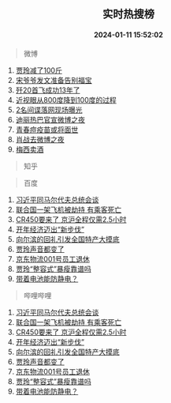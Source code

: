 <div align="center"><h2>实时热搜榜</h2><h4>2024-01-11 15:52:02</h4></div>

> 微博  

1. [贾玲减了100斤](https://s.weibo.com/weibo?q=%E8%B4%BE%E7%8E%B2%E5%87%8F%E4%BA%86100%E6%96%A4&t=31&band_rank=1&Refer=top)<br />
2. [宋爷爷发文准备告别福宝](https://s.weibo.com/weibo?q=%23%E5%AE%8B%E7%88%B7%E7%88%B7%E5%8F%91%E6%96%87%E5%87%86%E5%A4%87%E5%91%8A%E5%88%AB%E7%A6%8F%E5%AE%9D%23&t=31&band_rank=2&Refer=top)<br />
3. [歼20首飞成功13年了](https://s.weibo.com/weibo?q=%23%E6%AD%BC20%E9%A6%96%E9%A3%9E%E6%88%90%E5%8A%9F13%E5%B9%B4%E4%BA%86%23&t=31&band_rank=3&Refer=top)<br />
4. [近视眼从800度降到100度的过程](https://s.weibo.com/weibo?q=%E8%BF%91%E8%A7%86%E7%9C%BC%E4%BB%8E800%E5%BA%A6%E9%99%8D%E5%88%B0100%E5%BA%A6%E7%9A%84%E8%BF%87%E7%A8%8B&t=31&band_rank=4&Refer=top)<br />
5. [2名间谍落网现场曝光](https://s.weibo.com/weibo?q=%232%E5%90%8D%E9%97%B4%E8%B0%8D%E8%90%BD%E7%BD%91%E7%8E%B0%E5%9C%BA%E6%9B%9D%E5%85%89%23&t=31&band_rank=5&Refer=top)<br />
6. [迪丽热巴官宣微博之夜](https://s.weibo.com/weibo?q=%E8%BF%AA%E4%B8%BD%E7%83%AD%E5%B7%B4%E5%AE%98%E5%AE%A3%E5%BE%AE%E5%8D%9A%E4%B9%8B%E5%A4%9C&t=31&band_rank=6&Refer=top)<br />
7. [青春痘疫苗或将面世](https://s.weibo.com/weibo?q=%23%E9%9D%92%E6%98%A5%E7%97%98%E7%96%AB%E8%8B%97%E6%88%96%E5%B0%86%E9%9D%A2%E4%B8%96%23&t=31&band_rank=7&Refer=top)<br />
8. [肖战去微博之夜](https://s.weibo.com/weibo?q=%23%E8%82%96%E6%88%98%E5%8E%BB%E5%BE%AE%E5%8D%9A%E4%B9%8B%E5%A4%9C%23&t=31&band_rank=8&Refer=top)<br />
9. [梅西卖酒](https://s.weibo.com/weibo?q=%23%E6%A2%85%E8%A5%BF%E5%8D%96%E9%85%92%23&t=31&band_rank=9&Refer=top)<br />

> 知乎  


> 百度  

1. [习近平同马尔代夫总统会谈](https://www.baidu.com/s?wd=%E4%B9%A0%E8%BF%91%E5%B9%B3%E5%90%8C%E9%A9%AC%E5%B0%94%E4%BB%A3%E5%A4%AB%E6%80%BB%E7%BB%9F%E4%BC%9A%E8%B0%88&sa=fyb_news&rsv_dl=fyb_news)<br />
2. [联合国一架飞机被劫持 有乘客死亡](https://www.baidu.com/s?wd=%E8%81%94%E5%90%88%E5%9B%BD%E4%B8%80%E6%9E%B6%E9%A3%9E%E6%9C%BA%E8%A2%AB%E5%8A%AB%E6%8C%81+%E6%9C%89%E4%B9%98%E5%AE%A2%E6%AD%BB%E4%BA%A1&sa=fyb_news&rsv_dl=fyb_news)<br />
3. [CR450要来了 京沪全程仅需2.5小时](https://www.baidu.com/s?wd=CR450%E8%A6%81%E6%9D%A5%E4%BA%86+%E4%BA%AC%E6%B2%AA%E5%85%A8%E7%A8%8B%E4%BB%85%E9%9C%802.5%E5%B0%8F%E6%97%B6&sa=fyb_news&rsv_dl=fyb_news)<br />
4. [开年经济迈出“新步伐”](https://www.baidu.com/s?wd=%E5%BC%80%E5%B9%B4%E7%BB%8F%E6%B5%8E%E8%BF%88%E5%87%BA%E2%80%9C%E6%96%B0%E6%AD%A5%E4%BC%90%E2%80%9D&sa=fyb_news&rsv_dl=fyb_news)<br />
5. [向尔滨的回礼引发全国特产大摸底](https://www.baidu.com/s?wd=%E5%90%91%E5%B0%94%E6%BB%A8%E7%9A%84%E5%9B%9E%E7%A4%BC%E5%BC%95%E5%8F%91%E5%85%A8%E5%9B%BD%E7%89%B9%E4%BA%A7%E5%A4%A7%E6%91%B8%E5%BA%95&sa=fyb_news&rsv_dl=fyb_news)<br />
6. [贾玲声音都变了](https://www.baidu.com/s?wd=%E8%B4%BE%E7%8E%B2%E5%A3%B0%E9%9F%B3%E9%83%BD%E5%8F%98%E4%BA%86&sa=fyb_news&rsv_dl=fyb_news)<br />
7. [京东物流001号员工退休](https://www.baidu.com/s?wd=%E4%BA%AC%E4%B8%9C%E7%89%A9%E6%B5%81001%E5%8F%B7%E5%91%98%E5%B7%A5%E9%80%80%E4%BC%91&sa=fyb_news&rsv_dl=fyb_news)<br />
8. [贾玲“整容式”暴瘦靠谱吗](https://www.baidu.com/s?wd=%E8%B4%BE%E7%8E%B2%E2%80%9C%E6%95%B4%E5%AE%B9%E5%BC%8F%E2%80%9D%E6%9A%B4%E7%98%A6%E9%9D%A0%E8%B0%B1%E5%90%97&sa=fyb_news&rsv_dl=fyb_news)<br />
9. [带着电池能防静电？](https://www.baidu.com/s?wd=%E5%B8%A6%E7%9D%80%E7%94%B5%E6%B1%A0%E8%83%BD%E9%98%B2%E9%9D%99%E7%94%B5%EF%BC%9F&sa=fyb_news&rsv_dl=fyb_news)<br />

> 哔哩哔哩  

1. [习近平同马尔代夫总统会谈](https://www.baidu.com/s?wd=%E4%B9%A0%E8%BF%91%E5%B9%B3%E5%90%8C%E9%A9%AC%E5%B0%94%E4%BB%A3%E5%A4%AB%E6%80%BB%E7%BB%9F%E4%BC%9A%E8%B0%88&sa=fyb_news&rsv_dl=fyb_news)<br />
2. [联合国一架飞机被劫持 有乘客死亡](https://www.baidu.com/s?wd=%E8%81%94%E5%90%88%E5%9B%BD%E4%B8%80%E6%9E%B6%E9%A3%9E%E6%9C%BA%E8%A2%AB%E5%8A%AB%E6%8C%81+%E6%9C%89%E4%B9%98%E5%AE%A2%E6%AD%BB%E4%BA%A1&sa=fyb_news&rsv_dl=fyb_news)<br />
3. [CR450要来了 京沪全程仅需2.5小时](https://www.baidu.com/s?wd=CR450%E8%A6%81%E6%9D%A5%E4%BA%86+%E4%BA%AC%E6%B2%AA%E5%85%A8%E7%A8%8B%E4%BB%85%E9%9C%802.5%E5%B0%8F%E6%97%B6&sa=fyb_news&rsv_dl=fyb_news)<br />
4. [开年经济迈出“新步伐”](https://www.baidu.com/s?wd=%E5%BC%80%E5%B9%B4%E7%BB%8F%E6%B5%8E%E8%BF%88%E5%87%BA%E2%80%9C%E6%96%B0%E6%AD%A5%E4%BC%90%E2%80%9D&sa=fyb_news&rsv_dl=fyb_news)<br />
5. [向尔滨的回礼引发全国特产大摸底](https://www.baidu.com/s?wd=%E5%90%91%E5%B0%94%E6%BB%A8%E7%9A%84%E5%9B%9E%E7%A4%BC%E5%BC%95%E5%8F%91%E5%85%A8%E5%9B%BD%E7%89%B9%E4%BA%A7%E5%A4%A7%E6%91%B8%E5%BA%95&sa=fyb_news&rsv_dl=fyb_news)<br />
6. [贾玲声音都变了](https://www.baidu.com/s?wd=%E8%B4%BE%E7%8E%B2%E5%A3%B0%E9%9F%B3%E9%83%BD%E5%8F%98%E4%BA%86&sa=fyb_news&rsv_dl=fyb_news)<br />
7. [京东物流001号员工退休](https://www.baidu.com/s?wd=%E4%BA%AC%E4%B8%9C%E7%89%A9%E6%B5%81001%E5%8F%B7%E5%91%98%E5%B7%A5%E9%80%80%E4%BC%91&sa=fyb_news&rsv_dl=fyb_news)<br />
8. [贾玲“整容式”暴瘦靠谱吗](https://www.baidu.com/s?wd=%E8%B4%BE%E7%8E%B2%E2%80%9C%E6%95%B4%E5%AE%B9%E5%BC%8F%E2%80%9D%E6%9A%B4%E7%98%A6%E9%9D%A0%E8%B0%B1%E5%90%97&sa=fyb_news&rsv_dl=fyb_news)<br />
9. [带着电池能防静电？](https://www.baidu.com/s?wd=%E5%B8%A6%E7%9D%80%E7%94%B5%E6%B1%A0%E8%83%BD%E9%98%B2%E9%9D%99%E7%94%B5%EF%BC%9F&sa=fyb_news&rsv_dl=fyb_news)<br />
